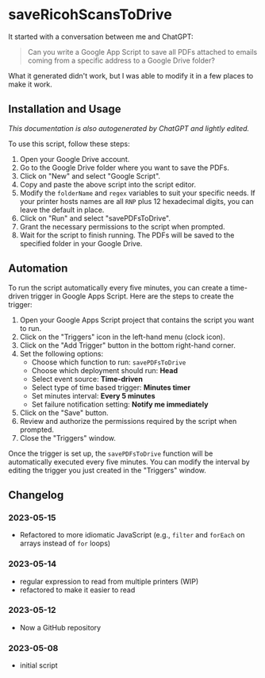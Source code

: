 # saveRicohScansToDrive

It started with a conversation between me and ChatGPT:

> Can you write a Google App Script to save all PDFs attached to emails coming from a specific address to a Google Drive folder?

What it generated didn't work, but I was able to modify it in a few places to
make it work.

## Installation and Usage

*This documentation is also autogenerated by ChatGPT and lightly edited.*

To use this script, follow these steps:

1. Open your Google Drive account.
2. Go to the Google Drive folder where you want to save the PDFs.
3. Click on "New" and select "Google Script".
4. Copy and paste the above script into the script editor.
5. Modify the `folderName` and `regex` variables to suit your specific
    needs. If your printer hosts names are all `RNP` plus 12 hexadecimal digits, you can leave the default in place.
6. Click on "Run" and select "savePDFsToDrive".
7. Grant the necessary permissions to the script when prompted.
8. Wait for the script to finish running. The PDFs will be saved to the 
    specified folder in your Google Drive.

## Automation

To run the script automatically every five minutes, you can create a time-driven trigger in Google Apps Script. Here are the steps to create the trigger:

1. Open your Google Apps Script project that contains the script you want to run.
2. Click on the "Triggers" icon in the left-hand menu (clock icon).
3. Click on the "Add Trigger" button in the bottom right-hand corner.
4. Set the following options:
    * Choose which function to run: `savePDFsToDrive`
    * Choose which deployment should run: **Head**
    * Select event source: **Time-driven**
    * Select type of time based trigger: **Minutes timer**
    * Set minutes interval: **Every 5 minutes**
    * Set failure notification setting: **Notify me immediately**
5. Click on the "Save" button.
6. Review and authorize the permissions required by the script when prompted.
7. Close the "Triggers" window.

Once the trigger is set up, the `savePDFsToDrive` function will be automatically
executed every five minutes. You can modify the interval by editing the trigger
you just created in the "Triggers" window.

## Changelog

### 2023-05-15

* Refactored to more idiomatic JavaScript (e.g., `filter` and `forEach` on
  arrays instead of `for` loops)

### 2023-05-14

* regular expression to read from multiple printers (WIP)
* refactored to make it easier to read

### 2023-05-12

* Now a GitHub repository

### 2023-05-08

* initial script
